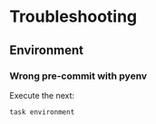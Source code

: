 <!-- Space: TerraformAwsOpenvpn -->
<!-- Parent: Project -->
<!-- Title: Troubleshooting -->

# Troubleshooting

## Environment

### Wrong pre-commit with pyenv

Execute the next:

```{.bash}
task environment
```

